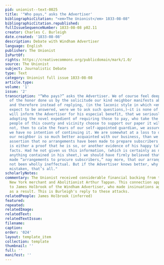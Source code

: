 ```yaml
---
pid: unionist--text-0025
title: '"Who pays," asks the Advertiser'
bibliographicCitation: "<em>The Unionist</em> 1833-08-08"
bibliographicCitation.republished: 
fullIssueSequenceNumber: 1833-08-08 p02.11
creator: Charles C. Burleigh
date.created: '1833-08-08'
description: Debate with Windham Advertiser
language: English
publisher: The Unionist
IsPartOf: 
rights: https://creativecommons.org/publicdomain/mark/1.0/
source: The Unionist
subject: Journalistic Debate
type: Text
category: Unionist full issue 1833-08-08
article.type: 
volume: '1'
issue: '2'
transcription: "“Who pays?” asks the Advertiser. We of course feel deeply sensible
  of the honor done us by the solicitude our kind neighbor manifests about our affairs,
  and therefore instead of replying, (in the laconic style in which <em>we</em> should
  expect to be answered, were we to ask such questions,)—it is none of your business,—we
  will inform the Advertiser for his especial benefit, that we seriously think of
  adopting the novel expedient of requiring those to pay, who take the paper. If the
  people of this county and vicinity choose to support our paper it will go on, if
  not, then to calm the fears of our self-appointed guardian, we assure him, that
  we have no intention of continuing it. We are somewhat at a loss to discover how
  our neighbor is so much better acquainted with our business, than we are, but his
  assertion that no arrangements have been made to prepare subscribers for this paper,
  is either a proof that he is so, or another evidence of his happy talent, for manufacturing
  facts. Had he not given us this information, (which is certainly as new to us as
  anything contained in his sheet,) we should have firmly believed that we <em>had</em>
  made “arrangements to procure subscribers,” nay more, that our arrangements had
  not been wholly ineffectual. But if the Advertiser knows better, why! We must be
  mistaken, that’s all."
scholarlyNotes: 
commentary: The Unionist received considerable financial backing from the wealthy
  New York merchant and Abolitionist Arthur Tappan. This connection appeared suspicious
  to James Holbrook of the Windham Advertiser, who made insinuations against The Unionist
  as a result. This is Burleigh's reply to these attacks.
relatedPeople: James Holbrook (inferred)
featured: 
repeated: 
relatedImage: 
relatedText: 
relatedTextIssue: 
filename: 
caption: 
order: '024'
layout: template_item
collection: template
thumbnail: ''
full: ''
manifest: ''
---
```


